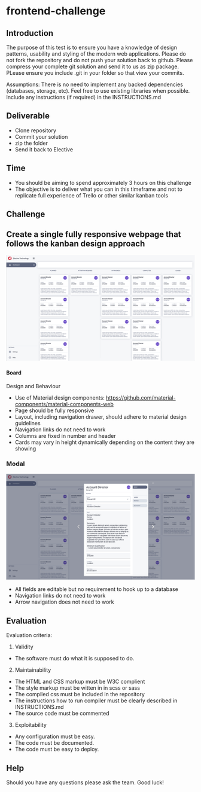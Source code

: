 # frontend-challenge

## Introduction

The purpose of this test is to ensure you have a knowledge of design patterns, usability and styling of the modern web applications. Please do not fork the repository and do not push your solution back to github. Please compress your complete git solution and send it to us as zip package. PLease ensure you include .git in your folder so that view your commits. 

Assumptions: There is no need to implement any backed dependencies (databases, storage, etc). Feel free to use existing libraries when possible. Include any instructions (if required) in the INSTRUCTIONS.md

## Deliverable
* Clone repository
* Commit your solution
* zip the folder
* Send it back to Elective

## Time
* You should be aiming to spend approximately 3 hours on this challenge
* The objective is to deliver what you can in this timeframe and not to replicate full experience of Trello or other similar kanban tools

## Challenge

## Create a single fully responsive webpage that follows the kanban design approach
![alt text](https://github.com/electivegroup/frontend-challenge/blob/master/kanban-board.png "The Board")

#### Board
Design and Behaviour
* Use of Material design components: https://github.com/material-components/material-components-web
* Page should be fully  responsive
* Layout, including navigation drawer, should adhere to material design guidelines
* Navigation links do not need to work
* Columns are fixed in number and header
* Cards may vary in height dynamically depending on the content they are showing

### Modal
![alt text](https://github.com/electivegroup/frontend-challenge/blob/master/modal-card.png "Card")
* All fields are editable but no requirement to hook up to a database
* Navigation links do not need to work
* Arrow navigation does not need to work


## Evaluation
Evaluation criteria:

1. Validity
* The software must do what it is supposed to do.

2. Maintainability
* The HTML and CSS markup must be W3C complient
* The style markup must be witten in in scss or sass
* The compiled css must be included in the repository
* The instructions how to run compiler must be clearly described in INSTRUCTIONS.md
* The source code must be commented

3. Exploitability
* Any configuration must be easy.
* The code must be documented.
* The code must be easy to deploy.

## Help
Should you have any questions please ask the team. Good luck!
